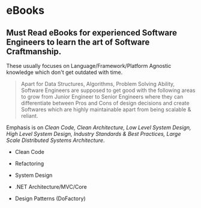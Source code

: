 # eBooks
## Must Read eBooks for experienced Software Engineers to learn the art of Software Craftmanship.

These usually focuses on Language/Framework/Platform Agnostic knowledge which don't get outdated with time.

> Apart for Data Structures, Algorithms, Problem Solving Ability, Software Engineers are supposed to get good with
the following areas to grow from Junior Engineer to Senior Engineers where they can differentiate between Pros and Cons of design decisions 
and create Softwares which are highly maintainable apart from being scalable & reliant.

Emphasis is on *Clean Code, Clean Architecture, Low Level System Design, High Level System Design, Industry Standards & Best Practices, Large Scale Distributed Systems Architecture*.

- Clean Code

- Refactoring

- System Design

- .NET Architecture/MVC/Core

- Design Patterns (DoFactory)


